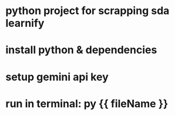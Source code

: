 # python project for scrapping sda learnify
# install python & dependencies
# setup gemini api key
# run in terminal: py {{ fileName }}
